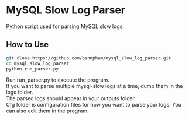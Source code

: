 # MySQL Slow Log Parser
Python script used for parsing MySQL slow logs.

## How to Use
```bash
git clone https://github.com/bennpham/mysql_slow_log_parser.git
cd mysql_slow_log_parser
python run_parser.py
```

Run run_parser.py to execute the program.<br/>
If you want to parse multiple mysql-slow logs at a time, dump them in the logs folder. <br/>
The parsed logs should appear in your outputs folder.<br/>
Cfg folder is configuration files for how you want to parse your logs. You can also edit them in the program.<br/>
